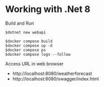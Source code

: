 # Working with .Net 8

Build and Run
```
$dotnet new webapi

$docker compose build
$docker compose up -d
$docker compose ps
$docker compose logs --follow
```

Access URL in web browser
* http://localhost:8080/weatherforecast
* http://localhost:8080/swagger/index.html